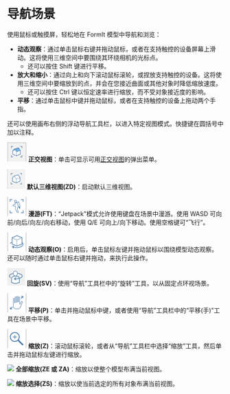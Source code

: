 # 导航场景

使用鼠标或触摸屏，轻松地在 FormIt 模型中导航和浏览：

* **动态观察**：通过单击鼠标右键并拖动鼠标，或者在支持触控的设备屏幕上滑动。这将使用三维空间中要围绕其环绕相机的光标点。
   * 还可以按住 Shift 键进行平移。
* **放大和缩小**：通过向上和向下滚动鼠标滚轮，或捏放支持触控的设备。这将使用三维空间中要缩放到的点，并会在您接近曲面或其他对象时降低缩放速度。
   * 还可以按住 Ctrl 键以恒定速率进行缩放，而不受对象接近度的影响。
* **平移**：通过单击鼠标中键并拖动鼠标，或者在支持触控的设备上拖动两个手指。

还可以使用画布右侧的浮动导航工具栏，以进入特定视图模式。快捷键在圆括号中加以注释。

![](../.gitbook/assets/20190618-ortho-views.png) **正交视图**：单击可显示可用[正交视图](../tool-library/orthographic-views.md)的弹出菜单。

![](../.gitbook/assets/20190618-3d-view.png) **默认三维视图(ZD)**：启动默认三维视图。

![](../.gitbook/assets/jet-pack.png) **漫游(FT)**：“Jetpack”模式允许使用键盘在场景中漫游。使用 WASD 可向前/向后/向左/向右移动，使用 Q/E 可向上/向下移动。使用空格键可“飞行”。

![](../.gitbook/assets/orbit-tool.png) **动态观察(O)**：启用后，单击鼠标左键并拖动鼠标以围绕模型动态观察。还可以随时通过单击鼠标右键并拖动，来执行此操作。

![](../.gitbook/assets/swivel.PNG) **回旋(SV)**：使用“导航”工具栏中的“旋转”工具，以从固定点环视场景。

![](../.gitbook/assets/panning.png) **平移(P)**：单击并拖动鼠标中键，或者使用“导航”工具栏中的“平移(手)”工具在场景中平移。

![](../.gitbook/assets/zoom.png) **缩放(Z)**：滚动鼠标滚轮，或者从“导航”工具栏中选择“缩放”工具，然后单击并拖动鼠标左键进行缩放。

![](../.gitbook/assets/zoom\_all.png) **全部缩放(ZE 或 ZA)**：缩放以使整个模型布满当前视图。

![](../.gitbook/assets/zoom\_selection.png) **缩放选择(ZS)**：缩放以使当前选定的所有对象布满当前视图。
